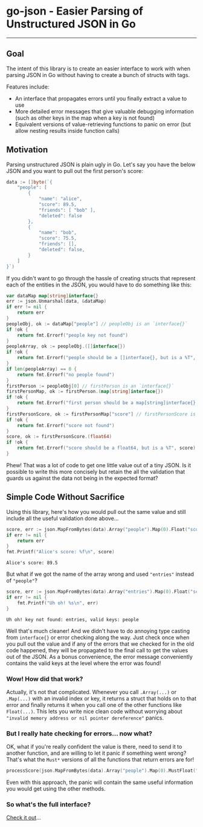 # go-json  - Easier Parsing of Unstructured JSON in Go
___

## Goal

The intent of this library is to create an easier interface to work with when parsing JSON in Go without having to
create a bunch of structs with tags.

Features include:

 * An interface that propagates errors until you finally extract a value to use
 * More detailed error messages that give valuable debugging information (such as other keys in the map when a key
is not found)
 * Equivalent versions of value-retrieving functions to panic on error (but allow nesting results inside function calls)

## Motivation

Parsing unstructured JSON is plain ugly in Go.  Let's say you have the below JSON  and you want to pull out
the first person's score:

```go
data := []byte(`{
    "people": [
        {
            "name": "alice",
            "score": 89.5,
            "friends": [ "bob" ],
            "deleted": false
        },
        {
            "name": "bob",
            "score": 75.5,
            "friends": [],
            "deleted": false,
        }
    ]
}`)
```

If you didn't want to go through the hassle of creating structs that represent each of the entities in the JSON, you
would have to do something like this:

```go
var dataMap map[string]interface{}
err := json.Unmarshal(data, &dataMap)
if err != nil {
	return err
}
peopleObj, ok := dataMap["people"] // peopleObj is an `interface{}`
if !ok {
	return fmt.Errorf("people key not found")
}
peopleArray, ok := peopleObj.([]interface{})
if !ok {
	return fmt.Errorf("people should be a []interface{}, but is a %T", peopleArray)
}
if len(peopleArray) == 0 {
	return fmt.Errorf("no people found")
}
firstPerson := peopleObj[0] // firstPerson is an `interface{}`
firstPersonMap, ok := firstPerson.(map[string]interface{})
if !ok {
	return fmt.Errorf("first person should be a map[string]interface{}, but is a %T", firstPerson)
}
firstPersonScore, ok := firstPersonMap["score"] // firstPersonScore is an `interface{}`
if !ok {
	return fmt.Errorf("score not found")
}
score, ok := firstPersonScore.(float64)
if !ok {
	return fmt.Errorf("score should be a float64, but is a %T", score)
}
```

Phew!  That was a lot of code to get one little value out of a tiny JSON.  Is it possible to write this more concisely
but retain the all the validation that guards us against the data not being in the expected format?

## Simple Code Without Sacrifice

Using this library, here's how you would pull out the same value and still include all the useful validation done
above...

```go
score, err := json.MapFromBytes(data).Array("people").Map(0).Float("score")
if err != nil {
    return err
}
fmt.Printf("Alice's score: %f\n", score)
```

```
Alice's score: 89.5
```

But what if we got the name of the array wrong and used `"entries"` instead of `"people"`?
```go
score, err := json.MapFromBytes(data).Array("entries").Map(0).Float("score")
if err != nil {
    fmt.Printf("Uh oh! %s\n", err)
}
```

```
Uh oh! key not found: entries, valid keys: people
```

Well that's much cleaner!  And we didn't have to do annoying type casting from `interface{}` or error checking along the
way. Just check once when you pull out the value and if any of the errors that we checked for in the old code happened,
they will be propagated to the final call to get the values out of the JSON.  As a bonus convenience, the error message
conveniently contains the valid keys at the level where the error was found!

### Wow! How did that work?

Actually, it's not that complicated.  Whenever you call `.Array(...)` or `.Map(...)` with an invalid index or key, it
returns a struct that holds on to that error and finally returns it when you call one of the other functions
like `Float(...)`.  This lets you write nice clean code without worrying about `"invalid memory address or nil pointer
dereference"` panics.

### But I really hate checking for errors... now what?

OK, what if you're really confident the value is there, need to send it to another function, and are willing to let it
panic if something went wrong?  That's what the `Must*` versions of all the functions that return errors are for!

```go
processScore(json.MapFromBytes(data).Array("people").Map(0).MustFloat("score"))
```

Even with this approach, the panic will contain the same useful information you would get using the other methods.

### So what's the full interface?

[Check it out](DOCUMENTATION.md)...
